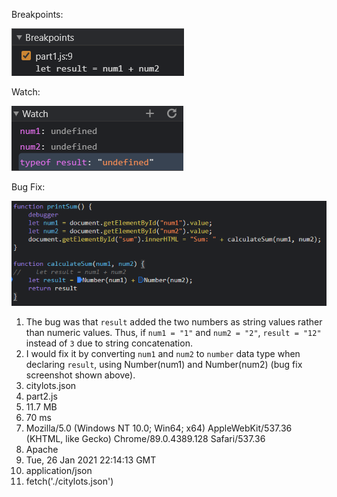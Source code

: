 Breakpoints:

![breakpoints window](./breakpoints.png)

Watch:

![watch window](./watch.png)

Bug Fix:

![bug fix](./bugfix.png)

1. The bug was that `result` added the two numbers as string values rather than numeric values. Thus, if `num1 = "1"` and `num2 = "2"`, `result = "12"` instead of `3` due to string concatenation.
2. I would fix it by converting `num1` and `num2` to `number` data type when declaring `result`, using Number(num1) and Number(num2) (bug fix screenshot shown above).
3. citylots.json
4. part2.js
5. 11.7 MB
6. 70 ms
7. Mozilla/5.0 (Windows NT 10.0; Win64; x64) AppleWebKit/537.36 (KHTML, like Gecko) Chrome/89.0.4389.128 Safari/537.36
8. Apache
9.  Tue, 26 Jan 2021 22:14:13 GMT
10. application/json
11. fetch('./citylots.json')
